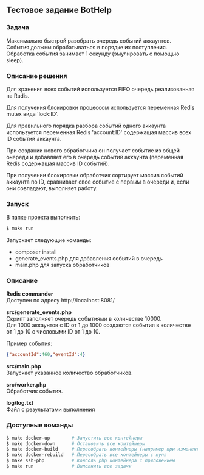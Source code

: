 ## Тестовое задание BotHelp

### Задача
Максимально быстрой разобрать очередь событий аккаунтов.  
События должны обрабатываться в порядке их поступления.  
Обработка события занимает 1 секунду (эмулировать с помощью sleep). 

### Описание решения
Для хранения всех событий используется FIFO очередь реализованная на Radis.

Для получения блокировки процессом используется переменная Redis mutex вида 'lock:ID'.

Для правильного порядка разбора событий одного аккаунта используется переменная 
Redis 'account:ID' содержащая массив всех ID событий аккаунта. 

При создании нового обработчика он получает событие из общей очереди 
и добавляет его в очередь событий аккаунта (переменная Redis содержащая массив ID событий).

При получении блокировки обработчик сортирует массив событий аккаунта по ID, 
сравнивает свое событие с первым в очереди и, если они совпадают, выполняет работу. 

### Запуск
В папке проекта выполнить:
```bash
$ make run
```
Запускает следующие команды:
- composer install
- generate_events.php для добавления событий в очередь
- main.php для запуска обработчиков


### Описание
**Redis commander**  
Доступен по адресу http://localhost:8081/

**src/generate_events.php**  
Скрипт заполняет очередь событиями в количестве 10000.  
Для 1000 аккаунтов с ID от 1 до 1000 создаются события
в количестве от 1 до 10 с числовыми ID от 1 до 10.

Пример события: 
```json
{"accountId":460,"eventId":4}
```

**src/main.php**  
Запускает указанное количество обработчиков.

**src/worker.php**  
Обработчик события.

**log/log.txt**  
Файл с результатами выполнения


### Доступные команды
```bash
$ make docker-up        # Запустить все контейнеры
$ make docker-down      # Остановить все контейнеры
$ make docker-build     # Пересобрать контейнеры (например при изменении конфига nginx)
$ make docker-rebuild   # Пересобрать все контейнеры с нуля
$ make ssh-php          # Консоль php контейнера с приложением
$ make run              # Выполнить все задачи
``` 